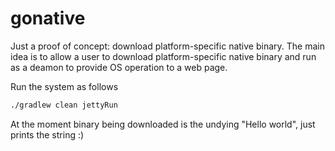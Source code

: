 gonative
========
Just a proof of concept: download platform-specific native binary.
The main idea is to allow a user to download platform-specific native binary and run as a deamon to provide OS operation to a web page.

Run the system as follows
```bash
./gradlew clean jettyRun
```

At the moment binary being downloaded is the undying "Hello world", just prints the string :)